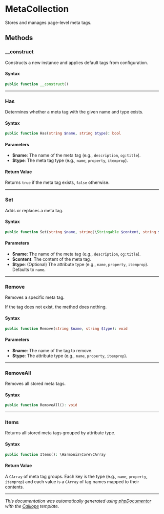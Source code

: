 # MetaCollection

Stores and manages page-level meta tags.

## Methods

### __construct

Constructs a new instance and applies default tags from configuration.

#### Syntax

```php
public function __construct()
```

---

### Has

Determines whether a meta tag with the given name and type exists.

#### Syntax

```php
public function Has(string $name, string $type): bool
```

#### Parameters

- **$name**: The name of the meta tag (e.g., `description`, `og:title`).
- **$type**: The meta tag type (e.g., `name`, `property`, `itemprop`).

#### Return Value

Returns `true` if the meta tag exists, `false` otherwise.

---

### Set

Adds or replaces a meta tag.

#### Syntax

```php
public function Set(string $name, string|\Stringable $content, string $type = 'name'): void
```

#### Parameters

- **$name**: The name of the meta tag (e.g., `description`, `og:title`).
- **$content**: The content of the meta tag.
- **$type**: (Optional) The attribute type (e.g., `name`, `property`, `itemprop`). Defaults to `name`.

---

### Remove

Removes a specific meta tag.

If the tag does not exist, the method does nothing.

#### Syntax

```php
public function Remove(string $name, string $type): void
```

#### Parameters

- **$name**: The name of the tag to remove.
- **$type**: The attribute type (e.g., `name`, `property`, `itemprop`).

---

### RemoveAll

Removes all stored meta tags.

#### Syntax

```php
public function RemoveAll(): void
```

---

### Items

Returns all stored meta tags grouped by attribute type.

#### Syntax

```php
public function Items(): \Harmonia\Core\CArray
```

#### Return Value

A `CArray` of meta tag groups. Each key is the type (e.g., `name`, `property`, `itemprop`) and each value is a `CArray` of tag names mapped to their contents.

---

*This documentation was automatically generated using [phpDocumentor](http://www.phpdoc.org/) with the [Calliope](https://github.com/DaphneWebFramework/Calliope) template.*
